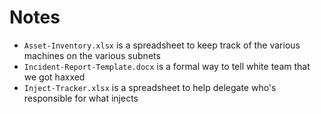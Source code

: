# Notes

- `Asset-Inventory.xlsx` is a spreadsheet to keep track of the various machines on the various subnets
- `Incident-Report-Template.docx` is a formal way to tell white team that we got haxxed
- `Inject-Tracker.xlsx` is a spreadsheet to help delegate who's responsible for what injects